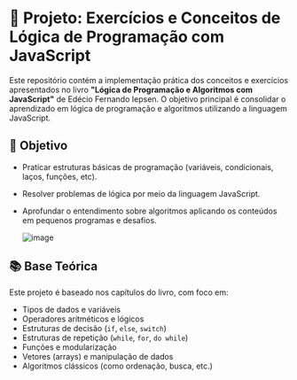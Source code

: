 # 📘 Projeto: Exercícios e Conceitos de Lógica de Programação com JavaScript

Este repositório contém a implementação prática dos conceitos e exercícios apresentados no livro **"Lógica de Programação e Algoritmos com JavaScript"** de Edécio Fernando Iepsen. O objetivo principal é consolidar o aprendizado em lógica de programação e algoritmos utilizando a linguagem JavaScript.

## 🧠 Objetivo

- Praticar estruturas básicas de programação (variáveis, condicionais, laços, funções, etc).
- Resolver problemas de lógica por meio da linguagem JavaScript.
- Aprofundar o entendimento sobre algoritmos aplicando os conteúdos em pequenos programas e desafios.

  ![image](https://github.com/user-attachments/assets/3f0a00b6-e729-4a1a-b151-bfe3ebe58804)


## 📚 Base Teórica

Este projeto é baseado nos capítulos do livro, com foco em:

- Tipos de dados e variáveis
- Operadores aritméticos e lógicos
- Estruturas de decisão (`if`, `else`, `switch`)
- Estruturas de repetição (`while`, `for`, `do while`)
- Funções e modularização
- Vetores (arrays) e manipulação de dados
- Algoritmos clássicos (como ordenação, busca, etc.)
